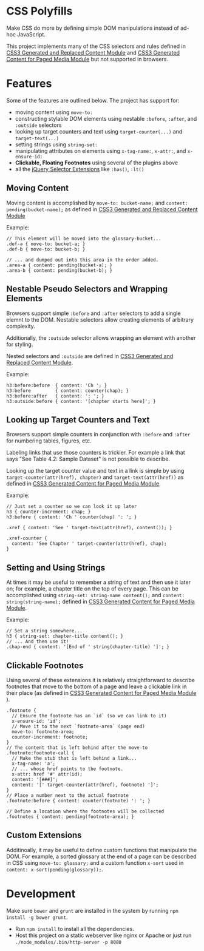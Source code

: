 # CSS Polyfills

Make CSS do more by defining simple DOM manipulations instead of ad-hoc JavaScript.

This project implements many of the CSS selectors and rules defined in [CSS3 Generated and Replaced Content Module](http://www.w3.org/TR/css3-content/) and [CSS3 Generated Content for Paged Media Module](http://www.w3.org/TR/css3-gcpm/) but not supported in browsers.

# Features

Some of the features are outlined below. The project has support for:

- moving content using `move-to:`
- constructing stylable DOM elements using nestable `:before`, `:after`, and `:outside` selectors
- looking up target counters and text using `target-counter(...)` and `target-text(...)`
- setting strings using `string-set:`
- manipulating attributes on elements using `x-tag-name:`, `x-attr:`, and `x-ensure-id:`
- **Clickable, Floating Footnotes** using several of the plugins above
- all the [jQuery Selector Extensions](http://api.jquery.com/category/selectors/jquery-selector-extensions/) like `:has()`, `:lt()`

## Moving Content

Moving content is accomplished by `move-to: bucket-name;` and `content: pending(bucket-name);` as defined in [CSS3 Generated and Replaced Content Module](http://www.w3.org/TR/css3-content/)

Example:

    // This element will be moved into the glossary-bucket...
    .def-a { move-to: bucket-a; }
    .def-b { move-to: bucket-b; }

    // ... and dumped out into this area in the order added.
    .area-a { content: pending(bucket-a); }
    .area-b { content: pending(bucket-b); }

## Nestable Pseudo Selectors and Wrapping Elements

Browsers support simple `:before` and `:after` selectors to add a single elemnt to the DOM.
Nestable selectors allow creating elements of arbitrary complexity.

Additionally, the `:outside` selector allows wrapping an element with another for styling.

Nested selectors and `:outside` are defined in [CSS3 Generated and Replaced Content Module](http://www.w3.org/TR/css3-content/).

Example:

    h3:before:before  { content: 'Ch '; }
    h3:before         { content: counter(chap); }
    h3:before:after   { content: ': '; }
    h3:outside:before { content: '[chapter starts here]'; }

## Looking up Target Counters and Text

Browsers support simple counters in conjunction with `:before` and `:after` for numbering tables, figures, etc.

Labeling links that use those counters is trickier. For example a link that says "See Table 4.2: Sample Dataset" is not possible to describe.

Looking up the target counter value and text in a link is simple by using `target-counter(attr(href), chapter)` and `target-text(attr(href))` as defined in [CSS3 Generated Content for Paged Media Module](http://www.w3.org/TR/css3-gcpm/).

Example:

    // Just set a counter so we can look it up later
    h3 { counter-increment: chap; }
    h3:before { content: 'Ch ' counter(chap) ': '; }

    .xref { content: 'See ' target-text(attr(href), content()); }

    .xref-counter {
      content: 'See Chapter ' target-counter(attr(href), chap);
    }

## Setting and Using Strings

At times it may be useful to remember a string of text and then use it later on; for example, a chapter title on the top of every page. This can be accomplished using `string-set: string-name content();` and `content: string(string-name);` defined in [CSS3 Generated Content for Paged Media Module](http://www.w3.org/TR/css3-gcpm/).

Example:

    // Set a string somewhere...
    h3 { string-set: chapter-title content(); }
    // ... And then use it!
    .chap-end { content: '[End of ' string(chapter-title) ']'; }

## Clickable Footnotes

Using several of these extensions it is relatively straightforward to describe footnotes that
move to the bottom of a page and leave a clickable link in their place (as defined in [CSS3 Generated Content for Paged Media Module](http://www.w3.org/TR/css3-gcpm/) ).

    .footnote {
      // Ensure the footnote has an `id` (so we can link to it)
      x-ensure-id: 'id';
      // Move it to the next `footnote-area` (page end)
      move-to: footnote-area;
      counter-increment: footnote;
    }
    // The content that is left behind after the move-to
    .footnote:footnote-call {
      // Make the stub that is left behind a link...
      x-tag-name: 'a';
      // ... whose href points to the footnote.
      x-attr: href '#' attr(id);
      content: '[###]';
      content: '[' target-counter(attr(href), footnote) ']';
    }
    // Place a number next to the actual footnote
    .footnote:before { content: counter(footnote) ': '; }

    // Define a location where the footnotes will be collected
    .footnotes { content: pending(footnote-area); }

## Custom Extensions

Additinoally, it may be useful to define custom functions that manipulate the DOM.
For example, a sorted glossary at the end of a page can be described in CSS using `move-to: glossary;` and a custom function `x-sort` used in `content: x-sort(pending(glossary));`.

# Development

Make sure `bower` and `grunt` are installed in the system by running `npm install -g bower grunt`.

- Run `npm install` to install all the dependencies.
- Host this project on a static webserver like nginx or Apache or just run `./node_modules/.bin/http-server -p 8080`
